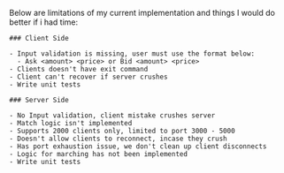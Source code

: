 Below are limitations of my current implementation and things I would do better if i had time: 


    ### Client Side
    
    - Input validation is missing, user must use the format below:
      - Ask <amount> <price> or Bid <amount> <price>
    - Clients doesn't have exit command
    - Client can't recover if server crushes
    - Write unit tests
    
    ### Server Side
    
    - No Input validation, client mistake crushes server
    - Match logic isn't implemented
    - Supports 2000 clients only, limited to port 3000 - 5000
    - Doesn't allow clients to reconnect, incase they crush
    - Has port exhaustion issue, we don't clean up client disconnects
    - Logic for marching has not been implemented
    - Write unit tests
